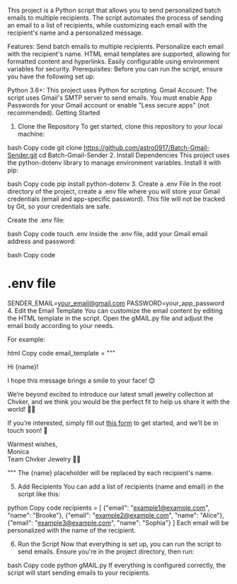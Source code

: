 This project is a Python script that allows you to send personalized batch emails to multiple recipients. The script automates the process of sending an email to a list of recipients, while customizing each email with the recipient's name and a personalized message.

Features:
Send batch emails to multiple recipients.
Personalize each email with the recipient's name.
HTML email templates are supported, allowing for formatted content and hyperlinks.
Easily configurable using environment variables for security.
Prerequisites:
Before you can run the script, ensure you have the following set up:

Python 3.6+: This project uses Python for scripting.
Gmail Account: The script uses Gmail's SMTP server to send emails. You must enable App Passwords for your Gmail account or enable "Less secure apps" (not recommended).
Getting Started
1. Clone the Repository
To get started, clone this repository to your local machine:

bash
Copy code
git clone https://github.com/astro0917/Batch-Gmail-Sender.git
cd Batch-Gmail-Sender
2. Install Dependencies
This project uses the python-dotenv library to manage environment variables. Install it with pip:

bash
Copy code
pip install python-dotenv
3. Create a .env File
In the root directory of the project, create a .env file where you will store your Gmail credentials (email and app-specific password). This file will not be tracked by Git, so your credentials are safe.

Create the .env file:

bash
Copy code
touch .env
Inside the .env file, add your Gmail email address and password:

bash
Copy code
# .env file

SENDER_EMAIL=your_email@gmail.com
PASSWORD=your_app_password
4. Edit the Email Template
You can customize the email content by editing the HTML template in the script. Open the gMAIL.py file and adjust the email body according to your needs.

For example:

html
Copy code
email_template = """
<html>
  <body>
    <p>Hi {name}!</p>
    <p>I hope this message brings a smile to your face! 😊</p>
    <p>We’re beyond excited to introduce our latest small jewelry collection at Chvker, and we think you would be the perfect fit to help us share it with the world! 💎✨</p>
    <p>If you’re interested, simply fill out <a href="https://www.example.com">this form</a> to get started, and we’ll be in touch soon! 🌟</p>
    <p>Warmest wishes,<br>Monica<br>Team Chvker Jewelry 💌✨</p>
  </body>
</html>
"""
The {name} placeholder will be replaced by each recipient's name.

5. Add Recipients
You can add a list of recipients (name and email) in the script like this:

python
Copy code
recipients = [
    {"email": "example1@example.com", "name": "Brooke"},
    {"email": "example2@example.com", "name": "Alice"},
    {"email": "example3@example.com", "name": "Sophia"}
]
Each email will be personalized with the name of the recipient.

6. Run the Script
Now that everything is set up, you can run the script to send emails. Ensure you're in the project directory, then run:

bash
Copy code
python gMAIL.py
If everything is configured correctly, the script will start sending emails to your recipients.
